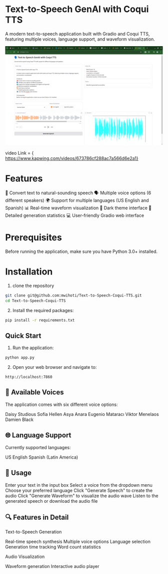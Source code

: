 # Text-to-Speech GenAI with Coqui TTS

A modern text-to-speech application built with Gradio and Coqui TTS, featuring multiple voices, language support, and waveform visualization.

<img src="./public/ttsdemo.png" alt="TTS-Demo" />

video Link = { https://www.kapwing.com/videos/673786cf288ac7a566d6e2a1}

# Features
🎯 Convert text to natural-sounding speech
🗣️ Multiple voice options (6 different speakers)
🌍 Support for multiple languages (US English and Spanish)
📊 Real-time waveform visualization
🎨 Dark theme interface
📝 Detailed generation statistics
💻 User-friendly Gradio web interface

# Prerequisites
Before running the application, make sure you have Python 3.0+ installed.

# Installation

1. clone the repository
```sh
git clone git@github.com:mwihoti/Text-to-Speech-Coqui-TTS.git
cd Text-to-Speech-Coqui-TTS
```

2. Install the required packages:
```sh
pip install -r requirements.txt


```

## Quick Start
1. Run the application:
```sh
python app.py
```
2. Open your web browser and navigate to:
```
http://localhost:7860
```

## 🎤 Available Voices
The application comes with six different voice options:

Daisy Studious
Sofia Hellen
Asya Anara
Eugenio Mataracı
Viktor Menelaos
Damien Black

## 🌐 Language Support
Currently supported languages:

US English
Spanish (Latin America)

## 📝 Usage

Enter your text in the input box
Select a voice from the dropdown menu
Choose your preferred language
Click "Generate Speech" to create the audio
Click "Generate Waveform" to visualize the audio wave
Listen to the generated speech or download the audio file

## 🔍 Features in Detail
Text-to-Speech Generation

Real-time speech synthesis
Multiple voice options
Language selection
Generation time tracking
Word count statistics

Audio Visualization

Waveform generation
Interactive audio player
